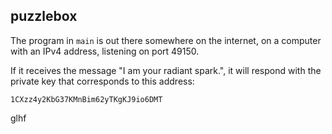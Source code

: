 puzzlebox
---------

The program in `main` is out there somewhere on the internet, on a computer with an IPv4 address, listening on port 49150.

If it receives the message "I am your radiant spark.", it will respond with the private key that corresponds to this address:

`1CXzz4y2KbG37KMnBim62yTKgKJ9io6DMT`

glhf
